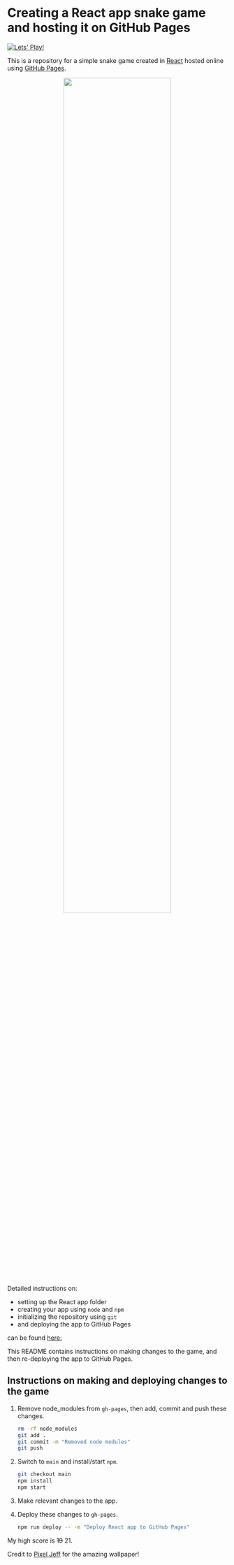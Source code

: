 # Creating a React app snake game and hosting it on GitHub Pages

[![Lets' Play!](https://img.shields.io/badge/Let's-Play!-red?style=flat&logo=react)](https://sohaamir.github.io/neon_snake/)

This is a repository for a simple snake game created in [React](https://react.dev/) hosted online using [GitHub Pages](https://pages.github.com/).

<div align="center">
  <img src="https://github.com/sohaamir/neon_snake/blob/gh-pages/game.gif" width="70%">
</div>
<br>

Detailed instructions on:

- setting up the React app folder
- creating your app using `node` and `npm`
- initializing the repository using `git`
- and deploying the app to GitHub Pages

can be found [here:](https://github.com/gitname/react-gh-pages)

This README contains instructions on making changes to the game, and then re-deploying the app to GitHub Pages.

## Instructions on making and deploying changes to the game 

1. Remove node_modules from `gh-pages`, then add, commit and push these changes.

   ```bash
   rm -rf node_modules
   git add . 
   git commit -m "Removed node modules"
   git push
   ```

2. Switch to `main` and install/start `npm`.

   ```bash
   git checkout main
   npm install
   npm start
   ```
   
3. Make relevant changes to the app.

4. Deploy these changes to `gh-pages`.

   ```bash
   npm run deploy -- -m "Deploy React app to GitHub Pages"
   ```
   
My high score is ~~19~~ 21.

Credit to [Pixel Jeff](https://www.behance.net/pixeljeff) for the amazing wallpaper!
